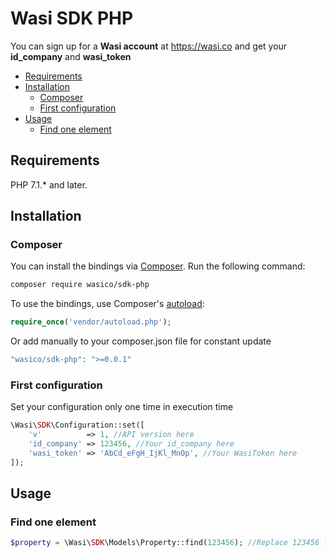 # Wasi SDK PHP

You can sign up for a **Wasi account** at https://wasi.co and get your **id_company** and **wasi_token**

* [Requirements](#requirements)
* [Installation](#installation)
    * [Composer](#composer)
    * [First configuration](#first-configuration)
* [Usage](#usage)
    * [Find one element](#find-one-element)

## Requirements

PHP 7.1.* and later.

## Installation

### Composer

You can install the bindings via [Composer](http://getcomposer.org/). Run the following command:

```bash
composer require wasico/sdk-php
```

To use the bindings, use Composer's [autoload](https://getcomposer.org/doc/00-intro.md#autoloading):

```php
require_once('vendor/autoload.php');
```

Or add manually to your composer.json file for constant update
```php
"wasico/sdk-php": ">=0.0.1"
```

### First configuration

Set your configuration only one time in execution time

```php
\Wasi\SDK\Configuration::set([
    'v'          => 1, //API version here
    'id_company' => 123456, //Your id_company here
    'wasi_token' => 'AbCd_eFgH_IjKl_MnOp', //Your WasiToken here
]);
```

## Usage

### Find one element

```php
$property = \Wasi\SDK\Models\Property::find(123456); //Replace 123456 for property's id
```